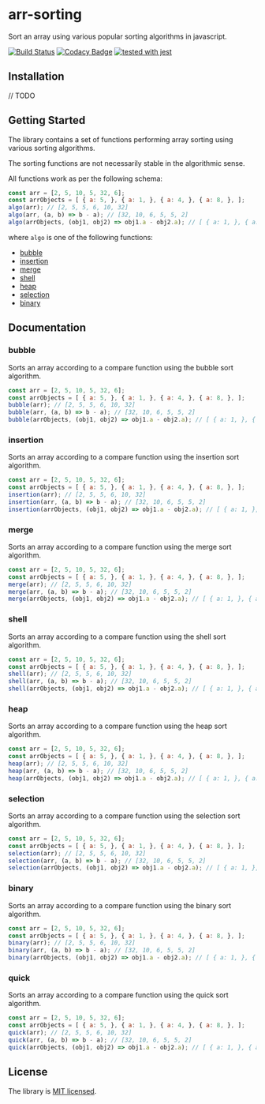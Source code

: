 # arr-sorting

Sort an array using various popular sorting algorithms in javascript.

[![Build Status](https://travis-ci.org/boristane/arr-sorting.svg?branch=master)](https://travis-ci.org/boristane/arr-sorting) [![Codacy Badge](https://api.codacy.com/project/badge/Grade/6f4ef9df6de64d15b32d824c89b05b5e)](https://www.codacy.com/app/boris.tane/arr-sorting?utm_source=github.com&utm_medium=referral&utm_content=boristane/arr-sorting&utm_campaign=Badge_Grade) [![tested with jest](https://img.shields.io/badge/tested_with-jest-99424f.svg)](https://github.com/facebook/jest)

## Installation

// TODO

## Getting Started

The library contains a set of functions performing array sorting using various sorting algorithms.

The sorting functions are not necessarily stable in the algorithmic sense.

All functions work as per the following schema:

```js
const arr = [2, 5, 10, 5, 32, 6];
const arrObjects = [ { a: 5, }, { a: 1, }, { a: 4, }, { a: 8, }, ];
algo(arr); // [2, 5, 5, 6, 10, 32]
algo(arr, (a, b) => b - a); // [32, 10, 6, 5, 5, 2]
algo(arrObjects, (obj1, obj2) => obj1.a - obj2.a); // [ { a: 1, }, { a: 4, }, { a: 5, }, { a: 8, } ]
```

where `algo` is one of the following functions:

-   [bubble](#bubble)
-   [insertion](#insertion)
-   [merge](#merge)
-   [shell](#shell)
-   [heap](#heap)
-   [selection](#selection)
-   [binary](#binary)

## Documentation

### bubble

Sorts an array according to a compare function using the bubble sort algorithm.

```js
const arr = [2, 5, 10, 5, 32, 6];
const arrObjects = [ { a: 5, }, { a: 1, }, { a: 4, }, { a: 8, }, ];
bubble(arr); // [2, 5, 5, 6, 10, 32]
bubble(arr, (a, b) => b - a); // [32, 10, 6, 5, 5, 2]
bubble(arrObjects, (obj1, obj2) => obj1.a - obj2.a); // [ { a: 1, }, { a: 4, }, { a: 5, }, { a: 8, } ]
```

### insertion

Sorts an array according to a compare function using the insertion sort algorithm.

```js
const arr = [2, 5, 10, 5, 32, 6];
const arrObjects = [ { a: 5, }, { a: 1, }, { a: 4, }, { a: 8, }, ];
insertion(arr); // [2, 5, 5, 6, 10, 32]
insertion(arr, (a, b) => b - a); // [32, 10, 6, 5, 5, 2]
insertion(arrObjects, (obj1, obj2) => obj1.a - obj2.a); // [ { a: 1, }, { a: 4, }, { a: 5, }, { a: 8, } ]
```

### merge

Sorts an array according to a compare function using the merge sort algorithm.

```js
const arr = [2, 5, 10, 5, 32, 6];
const arrObjects = [ { a: 5, }, { a: 1, }, { a: 4, }, { a: 8, }, ];
merge(arr); // [2, 5, 5, 6, 10, 32]
merge(arr, (a, b) => b - a); // [32, 10, 6, 5, 5, 2]
merge(arrObjects, (obj1, obj2) => obj1.a - obj2.a); // [ { a: 1, }, { a: 4, }, { a: 5, }, { a: 8, } ]
```

### shell

Sorts an array according to a compare function using the shell sort algorithm.

```js
const arr = [2, 5, 10, 5, 32, 6];
const arrObjects = [ { a: 5, }, { a: 1, }, { a: 4, }, { a: 8, }, ];
shell(arr); // [2, 5, 5, 6, 10, 32]
shell(arr, (a, b) => b - a); // [32, 10, 6, 5, 5, 2]
shell(arrObjects, (obj1, obj2) => obj1.a - obj2.a); // [ { a: 1, }, { a: 4, }, { a: 5, }, { a: 8, } ]
```

### heap

Sorts an array according to a compare function using the heap sort algorithm.

```js
const arr = [2, 5, 10, 5, 32, 6];
const arrObjects = [ { a: 5, }, { a: 1, }, { a: 4, }, { a: 8, }, ];
heap(arr); // [2, 5, 5, 6, 10, 32]
heap(arr, (a, b) => b - a); // [32, 10, 6, 5, 5, 2]
heap(arrObjects, (obj1, obj2) => obj1.a - obj2.a); // [ { a: 1, }, { a: 4, }, { a: 5, }, { a: 8, } ]
```

### selection

Sorts an array according to a compare function using the selection sort algorithm.

```js
const arr = [2, 5, 10, 5, 32, 6];
const arrObjects = [ { a: 5, }, { a: 1, }, { a: 4, }, { a: 8, }, ];
selection(arr); // [2, 5, 5, 6, 10, 32]
selection(arr, (a, b) => b - a); // [32, 10, 6, 5, 5, 2]
selection(arrObjects, (obj1, obj2) => obj1.a - obj2.a); // [ { a: 1, }, { a: 4, }, { a: 5, }, { a: 8, } ]
```

### binary

Sorts an array according to a compare function using the binary sort algorithm.

```js
const arr = [2, 5, 10, 5, 32, 6];
const arrObjects = [ { a: 5, }, { a: 1, }, { a: 4, }, { a: 8, }, ];
binary(arr); // [2, 5, 5, 6, 10, 32]
binary(arr, (a, b) => b - a); // [32, 10, 6, 5, 5, 2]
binary(arrObjects, (obj1, obj2) => obj1.a - obj2.a); // [ { a: 1, }, { a: 4, }, { a: 5, }, { a: 8, } ]
```

### quick

Sorts an array according to a compare function using the quick sort algorithm.

```js
const arr = [2, 5, 10, 5, 32, 6];
const arrObjects = [ { a: 5, }, { a: 1, }, { a: 4, }, { a: 8, }, ];
quick(arr); // [2, 5, 5, 6, 10, 32]
quick(arr, (a, b) => b - a); // [32, 10, 6, 5, 5, 2]
quick(arrObjects, (obj1, obj2) => obj1.a - obj2.a); // [ { a: 1, }, { a: 4, }, { a: 5, }, { a: 8, } ]
```

## License

The library is [MIT licensed](LICENSE).
